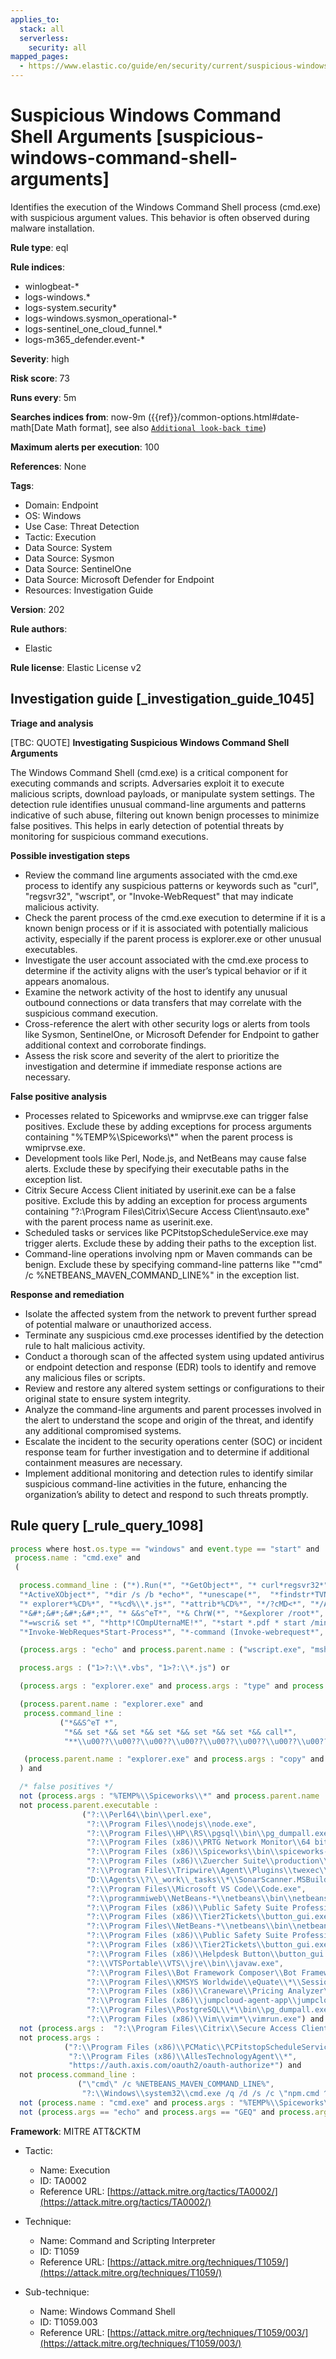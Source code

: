```yaml
---
applies_to:
  stack: all
  serverless:
    security: all
mapped_pages:
  - https://www.elastic.co/guide/en/security/current/suspicious-windows-command-shell-arguments.html
---
```


# Suspicious Windows Command Shell Arguments [suspicious-windows-command-shell-arguments]

Identifies the execution of the Windows Command Shell process (cmd.exe) with suspicious argument values. This behavior is often observed during malware installation.

**Rule type**: eql

**Rule indices**:

* winlogbeat-*
* logs-windows.*
* logs-system.security*
* logs-windows.sysmon_operational-*
* logs-sentinel_one_cloud_funnel.*
* logs-m365_defender.event-*

**Severity**: high

**Risk score**: 73

**Runs every**: 5m

**Searches indices from**: now-9m ({{ref}}/common-options.html#date-math[Date Math format], see also [`Additional look-back time`](docs-content://solutions/security/detect-and-alert/create-detection-rule.md#rule-schedule))

**Maximum alerts per execution**: 100

**References**: None

**Tags**:

* Domain: Endpoint
* OS: Windows
* Use Case: Threat Detection
* Tactic: Execution
* Data Source: System
* Data Source: Sysmon
* Data Source: SentinelOne
* Data Source: Microsoft Defender for Endpoint
* Resources: Investigation Guide

**Version**: 202

**Rule authors**:

* Elastic

**Rule license**: Elastic License v2

## Investigation guide [_investigation_guide_1045]

**Triage and analysis**

[TBC: QUOTE]
**Investigating Suspicious Windows Command Shell Arguments**

The Windows Command Shell (cmd.exe) is a critical component for executing commands and scripts. Adversaries exploit it to execute malicious scripts, download payloads, or manipulate system settings. The detection rule identifies unusual command-line arguments and patterns indicative of such abuse, filtering out known benign processes to minimize false positives. This helps in early detection of potential threats by monitoring for suspicious command executions.

**Possible investigation steps**

* Review the command line arguments associated with the cmd.exe process to identify any suspicious patterns or keywords such as "curl", "regsvr32", "wscript", or "Invoke-WebRequest" that may indicate malicious activity.
* Check the parent process of the cmd.exe execution to determine if it is a known benign process or if it is associated with potentially malicious activity, especially if the parent process is explorer.exe or other unusual executables.
* Investigate the user account associated with the cmd.exe process to determine if the activity aligns with the user’s typical behavior or if it appears anomalous.
* Examine the network activity of the host to identify any unusual outbound connections or data transfers that may correlate with the suspicious command execution.
* Cross-reference the alert with other security logs or alerts from tools like Sysmon, SentinelOne, or Microsoft Defender for Endpoint to gather additional context and corroborate findings.
* Assess the risk score and severity of the alert to prioritize the investigation and determine if immediate response actions are necessary.

**False positive analysis**

* Processes related to Spiceworks and wmiprvse.exe can trigger false positives. Exclude these by adding exceptions for process arguments containing "%TEMP%\\Spiceworks\\*" when the parent process is wmiprvse.exe.
* Development tools like Perl, Node.js, and NetBeans may cause false alerts. Exclude these by specifying their executable paths in the exception list.
* Citrix Secure Access Client initiated by userinit.exe can be a false positive. Exclude this by adding an exception for process arguments containing "?:\\Program Files\\Citrix\\Secure Access Client\\nsauto.exe" with the parent process name as userinit.exe.
* Scheduled tasks or services like PCPitstopScheduleService.exe may trigger alerts. Exclude these by adding their paths to the exception list.
* Command-line operations involving npm or Maven commands can be benign. Exclude these by specifying command-line patterns like "\"cmd\" /c %NETBEANS_MAVEN_COMMAND_LINE%" in the exception list.

**Response and remediation**

* Isolate the affected system from the network to prevent further spread of potential malware or unauthorized access.
* Terminate any suspicious cmd.exe processes identified by the detection rule to halt malicious activity.
* Conduct a thorough scan of the affected system using updated antivirus or endpoint detection and response (EDR) tools to identify and remove any malicious files or scripts.
* Review and restore any altered system settings or configurations to their original state to ensure system integrity.
* Analyze the command-line arguments and parent processes involved in the alert to understand the scope and origin of the threat, and identify any additional compromised systems.
* Escalate the incident to the security operations center (SOC) or incident response team for further investigation and to determine if additional containment measures are necessary.
* Implement additional monitoring and detection rules to identify similar suspicious command-line activities in the future, enhancing the organization’s ability to detect and respond to such threats promptly.


## Rule query [_rule_query_1098]

```js
process where host.os.type == "windows" and event.type == "start" and
 process.name : "cmd.exe" and
 (

  process.command_line : ("*).Run(*", "*GetObject*", "* curl*regsvr32*", "*echo*wscript*", "*echo*ZONE.identifier*",
  "*ActiveXObject*", "*dir /s /b *echo*", "*unescape(*",  "*findstr*TVNDRgAAAA*", "*findstr*passw*", "*start*\\\\*\\DavWWWRoot\\*",
  "* explorer*%CD%*", "*%cd%\\*.js*", "*attrib*%CD%*", "*/?cMD<*", "*/AutoIt3ExecuteScript*..*", "*&cls&cls&cls&cls&cls&*",
  "*&#*;&#*;&#*;&#*;*", "* &&s^eT*", "*& ChrW(*", "*&explorer /root*", "*start __ & __\\*", "*findstr /V /L *forfiles*",
  "*=wscri& set *", "*http*!COmpUternaME!*", "*start *.pdf * start /min cmd.exe /c *\\\\*", "*pip install*System.Net.WebClient*",
  "*Invoke-WebReques*Start-Process*", "*-command (Invoke-webrequest*", "*copy /b *\\\\* ping *-n*", "*echo*.ToCharArray*") or

  (process.args : "echo" and process.parent.name : ("wscript.exe", "mshta.exe")) or

  process.args : ("1>?:\\*.vbs", "1>?:\\*.js") or

  (process.args : "explorer.exe" and process.args : "type" and process.args : ">" and process.args : "start") or

  (process.parent.name : "explorer.exe" and
   process.command_line :
           ("*&&S^eT *",
            "*&& set *&& set *&& set *&& set *&& set *&& call*",
            "**\\u00??\\u00??\\u00??\\u00??\\u00??\\u00??\\u00??\\u00??*")) or

   (process.parent.name : "explorer.exe" and process.args : "copy" and process.args : "&&" and process.args : "\\\\*@*\\*")
  ) and

  /* false positives */
  not (process.args : "%TEMP%\\Spiceworks\\*" and process.parent.name : "wmiprvse.exe") and
  not process.parent.executable :
                ("?:\\Perl64\\bin\\perl.exe",
                 "?:\\Program Files\\nodejs\\node.exe",
                 "?:\\Program Files\\HP\\RS\\pgsql\\bin\\pg_dumpall.exe",
                 "?:\\Program Files (x86)\\PRTG Network Monitor\\64 bit\\PRTG Server.exe",
                 "?:\\Program Files (x86)\\Spiceworks\\bin\\spiceworks-finder.exe",
                 "?:\\Program Files (x86)\\Zuercher Suite\\production\\leds\\leds.exe",
                 "?:\\Program Files\\Tripwire\\Agent\\Plugins\\twexec\\twexec.exe",
                 "D:\\Agents\\?\\_work\\_tasks\\*\\SonarScanner.MSBuild.exe",
                 "?:\\Program Files\\Microsoft VS Code\\Code.exe",
                 "?:\\programmiweb\\NetBeans-*\\netbeans\\bin\\netbeans64.exe",
                 "?:\\Program Files (x86)\\Public Safety Suite Professional\\production\\leds\\leds.exe",
                 "?:\\Program Files (x86)\\Tier2Tickets\\button_gui.exe",
                 "?:\\Program Files\\NetBeans-*\\netbeans\\bin\\netbeans*.exe",
                 "?:\\Program Files (x86)\\Public Safety Suite Professional\\production\\leds\\leds.exe",
                 "?:\\Program Files (x86)\\Tier2Tickets\\button_gui.exe",
                 "?:\\Program Files (x86)\\Helpdesk Button\\button_gui.exe",
                 "?:\\VTSPortable\\VTS\\jre\\bin\\javaw.exe",
                 "?:\\Program Files\\Bot Framework Composer\\Bot Framework Composer.exe",
                 "?:\\Program Files\\KMSYS Worldwide\\eQuate\\*\\SessionMgr.exe",
                 "?:\\Program Files (x86)\\Craneware\\Pricing Analyzer\\Craneware.Pricing.Shell.exe",
                 "?:\\Program Files (x86)\\jumpcloud-agent-app\\jumpcloud-agent-app.exe",
                 "?:\\Program Files\\PostgreSQL\\*\\bin\\pg_dumpall.exe",
                 "?:\\Program Files (x86)\\Vim\\vim*\\vimrun.exe") and
  not (process.args :  "?:\\Program Files\\Citrix\\Secure Access Client\\nsauto.exe" and process.parent.name : "userinit.exe") and
  not process.args :
            ("?:\\Program Files (x86)\\PCMatic\\PCPitstopScheduleService.exe",
             "?:\\Program Files (x86)\\AllesTechnologyAgent\\*",
             "https://auth.axis.com/oauth2/oauth-authorize*") and
  not process.command_line :
               ("\"cmd\" /c %NETBEANS_MAVEN_COMMAND_LINE%",
                "?:\\Windows\\system32\\cmd.exe /q /d /s /c \"npm.cmd ^\"install^\" ^\"--no-bin-links^\" ^\"--production^\"\"") and
  not (process.name : "cmd.exe" and process.args : "%TEMP%\\Spiceworks\\*" and process.args : "http*/dataloader/persist_netstat_data") and
  not (process.args == "echo" and process.args == "GEQ" and process.args == "1073741824")
```

**Framework**: MITRE ATT&CKTM

* Tactic:

    * Name: Execution
    * ID: TA0002
    * Reference URL: [https://attack.mitre.org/tactics/TA0002/](https://attack.mitre.org/tactics/TA0002/)

* Technique:

    * Name: Command and Scripting Interpreter
    * ID: T1059
    * Reference URL: [https://attack.mitre.org/techniques/T1059/](https://attack.mitre.org/techniques/T1059/)

* Sub-technique:

    * Name: Windows Command Shell
    * ID: T1059.003
    * Reference URL: [https://attack.mitre.org/techniques/T1059/003/](https://attack.mitre.org/techniques/T1059/003/)



